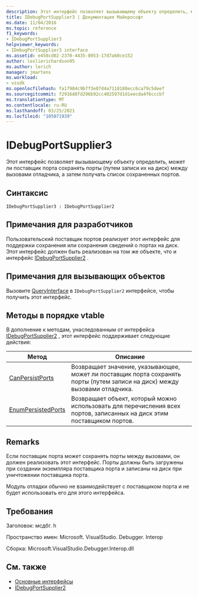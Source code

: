 ```yaml
---
description: Этот интерфейс позволяет вызывающему объекту определить, может ли поставщик порта сохранять порты (путем записи их на диск) между вызовами отладчика, а затем получать список сохраненных портов.
title: IDebugPortSupplier3 | Документация Майкрософт
ms.date: 11/04/2016
ms.topic: reference
f1_keywords:
- IDebugPortSupplier3
helpviewer_keywords:
- IDebugPortSupplier3 interface
ms.assetid: e458cd02-2370-4435-8953-17d7a60ce152
author: leslierichardson95
ms.author: lerich
manager: jmartens
ms.workload:
- vssdk
ms.openlocfilehash: fa17984c9b7f3e87d4a7118188ecc6ca79c5deef
ms.sourcegitcommit: f2916d8fd296b92cc402597d1d1eecda4f6cccbf
ms.translationtype: MT
ms.contentlocale: ru-RU
ms.lasthandoff: 03/25/2021
ms.locfileid: "105071939"
---
```

# <a name="idebugportsupplier3"></a>IDebugPortSupplier3
Этот интерфейс позволяет вызывающему объекту определить, может ли поставщик порта сохранять порты (путем записи их на диск) между вызовами отладчика, а затем получать список сохраненных портов.

## <a name="syntax"></a>Синтаксис

```
IDebugPortSupplier3 : IDebugPortSupplier2
```

## <a name="notes-for-implementers"></a>Примечания для разработчиков
 Пользовательский поставщик портов реализует этот интерфейс для поддержки сохранения или сохранения сведений о портах на диск. Этот интерфейс должен быть реализован на том же объекте, что и интерфейс [IDebugPortSupplier2](../../../extensibility/debugger/reference/idebugportsupplier2.md) .

## <a name="notes-for-callers"></a>Примечания для вызывающих объектов
 Вызовите [QueryInterface](/cpp/atl/queryinterface) в `IDebugPortSupplier2` интерфейсе, чтобы получить этот интерфейс.

## <a name="methods-in-vtable-order"></a>Методы в порядке vtable
 В дополнение к методам, унаследованным от интерфейса [IDebugPortSupplier2](../../../extensibility/debugger/reference/idebugportsupplier2.md) , этот интерфейс поддерживает следующие действия:

|Метод|Описание|
|------------|-----------------|
|[CanPersistPorts](../../../extensibility/debugger/reference/idebugportsupplier3-canpersistports.md)|Возвращает значение, указывающее, может ли поставщик порта сохранять порты (путем записи на диск) между вызовами отладчика.|
|[EnumPersistedPorts](../../../extensibility/debugger/reference/idebugportsupplier3-enumpersistedports.md)|Возвращает объект, который можно использовать для перечисления всех портов, записанных на диск этим поставщиком портов.|

## <a name="remarks"></a>Remarks
 Если поставщик порта может сохранять порты между вызовами, он должен реализовать этот интерфейс. Порты должны быть загружены при создании экземпляра поставщика порта и записаны на диск при уничтожении поставщика порта.

 Модуль отладки обычно не взаимодействует с поставщиком порта и не будет использовать его для этого интерфейса.

## <a name="requirements"></a>Требования
 Заголовок: мсдбг. h

 Пространство имен: Microsoft. VisualStudio. Debugger. Interop

 Сборка: Microsoft.VisualStudio.Debugger.Interop.dll

## <a name="see-also"></a>См. также
- [Основные интерфейсы](../../../extensibility/debugger/reference/core-interfaces.md)
- [IDebugPortSupplier2](../../../extensibility/debugger/reference/idebugportsupplier2.md)
